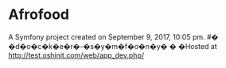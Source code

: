 Afrofood
========

A Symfony project created on September 9, 2017, 10:05 pm.
#� �d�o�c�k�e�r�-�s�y�m�f�o�n�y�
�
�Hosted at http://test.oshinit.com/web/app_dev.php/
